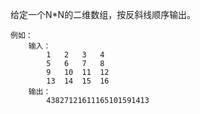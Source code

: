 给定一个N*N的二维数组，按反斜线顺序输出。

```
例如：
	输入：
		1	2	3	4
		5	6	7	8
		9	10	11	12
		13	14	15	16
	输出：
		43827121611165101591413
```